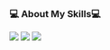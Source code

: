 ### 💻 About My Skills💻

<img src="https://img.shields.io/badge/Java-11B48A?style=flat-square&logo=Java&logoColor=white">
<img src="https://img.shields.io/badge/Spring-green?style=flat-square&logo=Spring&logoColor=white">
<img src="https://img.shields.io/badge/SpringBoot-success?style=flat-square&logo=SpringBoot&logoColor=white">
